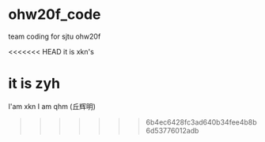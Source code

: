 # ohw20f_code
team coding for sjtu ohw20f

<<<<<<< HEAD
it is xkn's  

it is zyh
=======

I'am xkn
I am qhm (丘辉明)
>>>>>>> 6b4ec6428fc3ad640b34fee4b8b6d53776012adb
